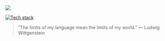 ![](https://www.codewars.com/users/egor7orlov/badges/small) 

[![Tech stack](https://skillicons.dev/icons?i=ts,js,nodejs,postgres,mongodb,docker,linux,aws&perline=3)](https://skillicons.dev)

> “The limits of my language mean the limits of my world.” — Ludwig Wittgenstein
